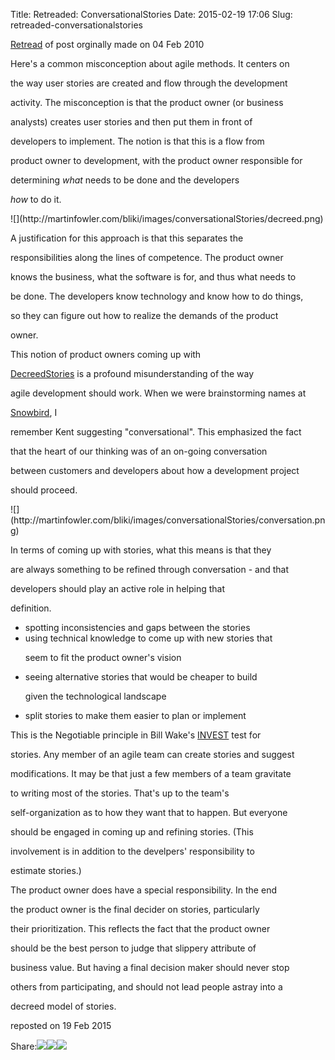 Title: Retreaded: ConversationalStories
Date: 2015-02-19 17:06
Slug: retreaded-conversationalstories

[Retread](http://martinfowler.com/bliki/Retread.html) of post orginally
made on 04 Feb 2010

</p>

Here's a common misconception about agile methods. It centers on

the way user stories are created and flow through the development

activity. The misconception is that the product owner (or business

analysts) creates user stories and then put them in front of

developers to implement. The notion is that this is a flow from

product owner to development, with the product owner responsible for

determining *what* needs to be done and the developers

*how* to do it.

</p>
![](http://martinfowler.com/bliki/images/conversationalStories/decreed.png)

A justification for this approach is that this separates the

responsibilities along the lines of competence. The product owner

knows the business, what the software is for, and thus what needs to

be done. The developers know technology and know how to do things,

so they can figure out how to realize the demands of the product

owner.

</p>

This notion of product owners coming up with

[DecreedStories](http://martinfowler.com/bliki/DecreedStories.html) is a
profound misunderstanding of the way

agile development should work. When we were brainstorming names at

[Snowbird](http://martinfowler.com/articles/agileStory.html), I

remember Kent suggesting "conversational". This emphasized the fact

that the heart of our thinking was of an on-going conversation

between customers and developers about how a development project

should proceed.

</p>
![](http://martinfowler.com/bliki/images/conversationalStories/conversation.png)

In terms of coming up with stories, what this means is that they

are always something to be refined through conversation - and that

developers should play an active role in helping that

definition.

</p>

-   spotting inconsistencies and gaps between the stories
-   using technical knowledge to come up with new stories that
    </p>
    <p>
    seem to fit the product owner's vision
-   seeing alternative stories that would be cheaper to build
    </p>
    <p>
    given the technological landscape
-   split stories to make them easier to plan or implement

This is the Negotiable principle in Bill Wake's
[INVEST](http://xp123.com/xplor/xp0308) test for

stories. Any member of an agile team can create stories and suggest

modifications. It may be that just a few members of a team gravitate

to writing most of the stories. That's up to the team's

self-organization as to how they want that to happen. But everyone

should be engaged in coming up and refining stories. (This

involvement is in addition to the develpers' responsibility to

estimate stories.)

</p>

The product owner does have a special responsibility. In the end

the product owner is the final decider on stories, particularly

their prioritization. This reflects the fact that the product owner

should be the best person to judge that slippery attribute of

business value. But having a final decision maker should never stop

others from participating, and should not lead people astray into a

decreed model of stories.

</p>

reposted on 19 Feb 2015

</p>

<span
class="label">Share:</span>[![](http://martinfowler.com/t_mini-a.png)](https://twitter.com/intent/tweet?url=http://martinfowler.com/bliki/ConversationalStories.html&text=Bliki:%20ConversationalStories "Share on Twitter")[![](http://martinfowler.com/fb-icon-20.png)](https://facebook.com/sharer.php?u=http://martinfowler.com/bliki/ConversationalStories.html "Share on Facebook")[![](http://martinfowler.com/gplus-16.png)](https://plus.google.com/share?url=http://martinfowler.com/bliki/ConversationalStories.html "Share on Google Plus")

</p>

